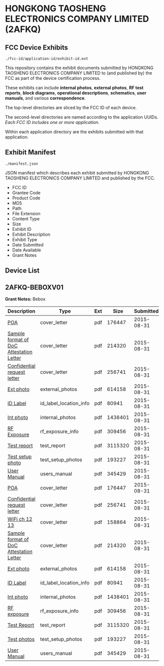 # HONGKONG TAOSHENG ELECTRONICS COMPANY LIMITED (2AFKQ)
## FCC Device Exhibits

```
./fcc-id/application-id/exhibit-id.ext
```

This repository contains the exhibit documents submitted by HONGKONG TAOSHENG ELECTRONICS COMPANY LIMITED to (and published by) the FCC as part of the device certification process.

These exhibits can include **internal photos**, **external photos**, **RF test reports**, **block diagrams**, **operational descriptions**, **schematics**, **user manuals**, and various **correspondence**.

The top-level directories are sliced by the FCC ID of each device.

The second-level directories are named according to the application UUIDs. *Each FCC ID includes one or more application.*

Within each application directory are the exhibits submitted with that application. 

## Exhibit Manifest

```
./manifest.json
```

JSON manifest which describes each exhibit submitted by HONGKONG TAOSHENG ELECTRONICS COMPANY LIMITED and published by the FCC.

- FCC ID
- Grantee Code
- Product Code
- MD5
- Path
- File Extension
- Content Type
- Size
- Exhibit ID
- Exhibit Description
- Exhibit Type
- Date Submitted
- Date Available
- Grant Notes

## Device List
## 2AFKQ-BEBOXV01
**Grant Notes:** Bebox

| Description | Type | Ext | Size | Submitted | Available |
| ----------- | ---- | --- | ---- | --------- | --------- |
| [POA](2AFKQ-BEBOXV01/274c329c54734ef5b653203f063272d5/2732233.pdf) | cover_letter | pdf | 176447 | 2015-08-31 | 2015-08-31 |
| [Sample format of DoC Attestation Letter](2AFKQ-BEBOXV01/274c329c54734ef5b653203f063272d5/2732236.pdf) | cover_letter | pdf | 214320 | 2015-08-31 | 2015-08-31 |
| [Confidential request letter](2AFKQ-BEBOXV01/274c329c54734ef5b653203f063272d5/2732234.pdf) | cover_letter | pdf | 256741 | 2015-08-31 | 2015-08-31 |
| [Ext photo](2AFKQ-BEBOXV01/274c329c54734ef5b653203f063272d5/2732240.pdf) | external_photos | pdf | 614158 | 2015-08-31 | 2015-08-31 |
| [ID Label](2AFKQ-BEBOXV01/274c329c54734ef5b653203f063272d5/2732242.pdf) | id_label_location_info | pdf | 80941 | 2015-08-31 | 2015-08-31 |
| [Int photo](2AFKQ-BEBOXV01/274c329c54734ef5b653203f063272d5/2732241.pdf) | internal_photos | pdf | 1438401 | 2015-08-31 | 2015-08-31 |
| [RF Exposure](2AFKQ-BEBOXV01/274c329c54734ef5b653203f063272d5/2732237.pdf) | rf_exposure_info | pdf | 309456 | 2015-08-31 | 2015-08-31 |
| [Test report](2AFKQ-BEBOXV01/274c329c54734ef5b653203f063272d5/2732238.pdf) | test_report | pdf | 3115320 | 2015-08-31 | 2015-08-31 |
| [Test setup photo](2AFKQ-BEBOXV01/274c329c54734ef5b653203f063272d5/2732239.pdf) | test_setup_photos | pdf | 193227 | 2015-08-31 | 2015-08-31 |
| [User Manual](2AFKQ-BEBOXV01/274c329c54734ef5b653203f063272d5/2732243.pdf) | users_manual | pdf | 345429 | 2015-08-31 | 2015-08-31 |
| [POA](2AFKQ-BEBOXV01/98f6297131595086432c86a23a8a127b/2732233.pdf) | cover_letter | pdf | 176447 | 2015-08-31 | 2015-08-31 |
| [Confidential request letter](2AFKQ-BEBOXV01/98f6297131595086432c86a23a8a127b/2732234.pdf) | cover_letter | pdf | 256741 | 2015-08-31 | 2015-08-31 |
| [WiFi ch 12 13](2AFKQ-BEBOXV01/98f6297131595086432c86a23a8a127b/2732235.pdf) | cover_letter | pdf | 158864 | 2015-08-31 | 2015-08-31 |
| [Sample format of DoC Attestation Letter](2AFKQ-BEBOXV01/98f6297131595086432c86a23a8a127b/2732236.pdf) | cover_letter | pdf | 214320 | 2015-08-31 | 2015-08-31 |
| [Ext photo](2AFKQ-BEBOXV01/98f6297131595086432c86a23a8a127b/2732240.pdf) | external_photos | pdf | 614158 | 2015-08-31 | 2015-08-31 |
| [ID Label](2AFKQ-BEBOXV01/98f6297131595086432c86a23a8a127b/2732242.pdf) | id_label_location_info | pdf | 80941 | 2015-08-31 | 2015-08-31 |
| [Int photo](2AFKQ-BEBOXV01/98f6297131595086432c86a23a8a127b/2732241.pdf) | internal_photos | pdf | 1438401 | 2015-08-31 | 2015-08-31 |
| [RF exposure](2AFKQ-BEBOXV01/98f6297131595086432c86a23a8a127b/2732237.pdf) | rf_exposure_info | pdf | 309456 | 2015-08-31 | 2015-08-31 |
| [Test Report](2AFKQ-BEBOXV01/98f6297131595086432c86a23a8a127b/2732238.pdf) | test_report | pdf | 3115320 | 2015-08-31 | 2015-08-31 |
| [Test photos](2AFKQ-BEBOXV01/98f6297131595086432c86a23a8a127b/2732239.pdf) | test_setup_photos | pdf | 193227 | 2015-08-31 | 2015-08-31 |
| [User Manual](2AFKQ-BEBOXV01/98f6297131595086432c86a23a8a127b/2732243.pdf) | users_manual | pdf | 345429 | 2015-08-31 | 2015-08-31 |
